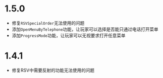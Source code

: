# 1.5.0

- 修复`RSVSpecialOrder`无法使用的问题
- 添加`OpenMenuByTelephone`功能，让玩家可以选择是否能只通过电话打开菜单
- 添加`ProgressMode`功能，让玩家可以无视要求打开任意菜单

# 1.4.1

- 修复RSV中需要反射的功能无法使用的问题

